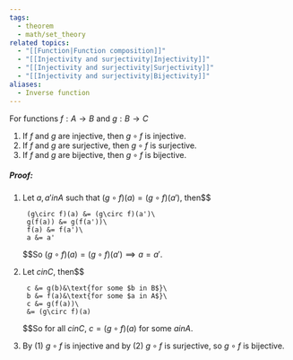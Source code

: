 ```yaml
---
tags:
  - theorem
  - math/set_theory
related topics:
  - "[[Function|Function composition]]"
  - "[[Injectivity and surjectivity|Injectivity]]"
  - "[[Injectivity and surjectivity|Surjectivity]]"
  - "[[Injectivity and surjectivity|Bijectivity]]"
aliases:
  - Inverse function
---
```

For functions $f: A\to B$ and $g: B \to C$
1. If $f$ and $g$ are injective, then $g\circ f$ is injective.
2. If $f$ and $g$ are surjective, then $g\circ f$ is surjective.
3. If $f$ and $g$ are bijective, then $g\circ f$ is bijective.
##### Proof:
1. Let $a,a' in A$ such that $(g\circ f)(a) = (g\circ f)(a')$, then$$
	
		(g\circ f)(a) &= (g\circ f)(a')\
		g(f(a)) &= g(f(a'))\
		f(a) &= f(a')\
		a &= a'
	$$So $(g\circ f)(a) = (g\circ f)(a') \implies a = a'$.
2. Let $c in C$, then$$
	
		c &= g(b)&\text{for some $b in B$}\
		b &= f(a)&\text{for some $a in A$}\
		c &= g(f(a))\
		&= (g\circ f)(a)
	$$So for all $c in C$, $c=(g\circ f)(a)$ for some $a in A$.
3. By $(1)$ $g\circ f$ is injective and by $(2)$ $g\circ f$ is surjective, so $g\circ f$ is bijective.